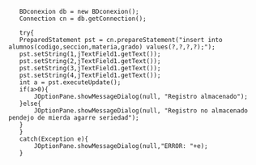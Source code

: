        BDconexion db = new BDconexion();  
       Connection cn = db.getConnection();
       
       try{
       PreparedStatement pst = cn.prepareStatement("insert into alumnos(codigo,seccion,materia,grado) values(?,?,?,?);");
       pst.setString(1,jTextField1.getText());
       pst.setString(2,jTextField1.getText());
       pst.setString(3,jTextField1.getText());
       pst.setString(4,jTextField1.getText());
       int a = pst.executeUpdate();
       if(a>0){
           JOptionPane.showMessageDialog(null, "Registro almacenado");
       }else{
           JOptionPane.showMessageDialog(null, "Registro no almacenado pendejo de mierda agarre seriedad");
       }
       }
       catch(Exception e){
           JOptionPane.showMessageDialog(null,"ERROR: "+e);
       }
